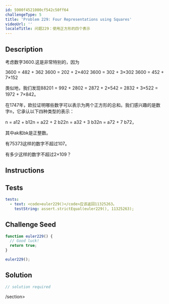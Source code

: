 ```yaml
---
id: 5900f4521000cf542c50ff64
challengeType: 5
title: 'Problem 229: Four Representations using Squares'
videoUrl: ''
localeTitle: 问题229：使用正方形的四个表示
---
```


## Description
<section id="description">考虑数字3600.这是非常特别的，因为<p> 3600 = 482 + 362 3600 = 202 + 2×402 3600 = 302 + 3×302 3600 = 452 + 7×152 </p><p>类似地，我们发现88201 = 992 + 2802 = 2872 + 2×542 = 2832 + 3×522 = 1972 + 7×842。 </p><p>在1747年，欧拉证明哪些数字可以表示为两个正方形的总和。我们感兴趣的是数字n，它承认以下四种类型的表示： </p><p> n = a12 + b12n = a22 + 2 b22n = a32 + 3 b32n = a72 + 7 b72， </p><p>其中ak和bk是正整数。 </p><p>有75373这样的数字不超过107。 </p><p>有多少这样的数字不超过2×109？ </p></section>

## Instructions
<section id="instructions">
</section>

## Tests
<section id='tests'>

```yml
tests:
  - text: <code>euler229()</code>应该返回11325263。
    testString: assert.strictEqual(euler229(), 11325263);

```

</section>

## Challenge Seed
<section id='challengeSeed'>

<div id='js-seed'>

```js
function euler229() {
  // Good luck!
  return true;
}

euler229();

```

</div>



</section>

## Solution
<section id='solution'>

```js
// solution required
```

/section>
